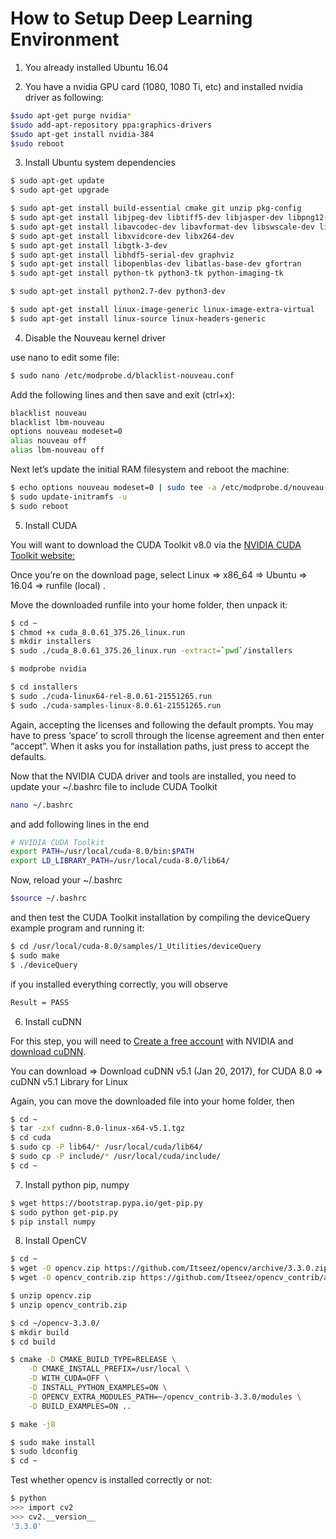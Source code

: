# How to Setup Deep Learning Environment

1) You already installed Ubuntu 16.04 

2) You have a nvidia GPU card (1080, 1080 Ti, etc) and installed nvidia driver as following: 
```bash
$sudo apt-get purge nvidia*
$sudo add-apt-repository ppa:graphics-drivers
$sudo apt-get install nvidia-384
$sudo reboot
```
3) Install Ubuntu system dependencies
```bash
$ sudo apt-get update
$ sudo apt-get upgrade

$ sudo apt-get install build-essential cmake git unzip pkg-config
$ sudo apt-get install libjpeg-dev libtiff5-dev libjasper-dev libpng12-dev
$ sudo apt-get install libavcodec-dev libavformat-dev libswscale-dev libv4l-dev
$ sudo apt-get install libxvidcore-dev libx264-dev
$ sudo apt-get install libgtk-3-dev
$ sudo apt-get install libhdf5-serial-dev graphviz
$ sudo apt-get install libopenblas-dev libatlas-base-dev gfortran
$ sudo apt-get install python-tk python3-tk python-imaging-tk

$ sudo apt-get install python2.7-dev python3-dev

$ sudo apt-get install linux-image-generic linux-image-extra-virtual
$ sudo apt-get install linux-source linux-headers-generic

```

4) Disable the Nouveau kernel driver

use nano to edit some file: 
```bash
$ sudo nano /etc/modprobe.d/blacklist-nouveau.conf
```
Add the following lines and then save and exit (ctrl+x):
```bash
blacklist nouveau
blacklist lbm-nouveau
options nouveau modeset=0
alias nouveau off
alias lbm-nouveau off
```


Next let’s update the initial RAM filesystem and reboot the machine:
```bash
$ echo options nouveau modeset=0 | sudo tee -a /etc/modprobe.d/nouveau-kms.conf
$ sudo update-initramfs -u
$ sudo reboot
```


5) Install CUDA 

You will want to download the CUDA Toolkit v8.0 via the [NVIDIA CUDA Toolkit website:](https://developer.nvidia.com/cuda-80-ga2-download-archive)

Once you’re on the download page, select Linux => x86_64 => Ubuntu => 16.04 => runfile (local) .

Move the downloaded runfile into your home folder, then unpack it:
```bash
$ cd ~ 
$ chmod +x cuda_8.0.61_375.26_linux.run
$ mkdir installers
$ sudo ./cuda_8.0.61_375.26_linux.run -extract=`pwd`/installers

$ modprobe nvidia

$ cd installers
$ sudo ./cuda-linux64-rel-8.0.61-21551265.run
$ sudo ./cuda-samples-linux-8.0.61-21551265.run
```

Again, accepting the licenses and following the default prompts. 
You may have to press ‘space’ to scroll through the license agreement and then enter “accept”. 
When it asks you for installation paths, just press <enter>  to accept the defaults.


Now that the NVIDIA CUDA driver and tools are installed, you need to update your ~/.bashrc  file to include CUDA Toolkit
```bash
nano ~/.bashrc
```
and add following lines in the end
```bash
# NVIDIA CUDA Toolkit
export PATH=/usr/local/cuda-8.0/bin:$PATH
export LD_LIBRARY_PATH=/usr/local/cuda-8.0/lib64/
```

Now, reload your ~/.bashrc 
```bash
$source ~/.bashrc
```
and then test the CUDA Toolkit installation by compiling the deviceQuery  example program and running it:
```bash
$ cd /usr/local/cuda-8.0/samples/1_Utilities/deviceQuery
$ sudo make
$ ./deviceQuery
```
if you installed everything correctly, you will observe 
```bash
Result = PASS
```

6) Install cuDNN

For this step, you will need to [Create a free account](https://developer.nvidia.com/developer-program) with NVIDIA and [download cuDNN](https://developer.nvidia.com/cudnn).

You can download => Download cuDNN v5.1 (Jan 20, 2017), for CUDA 8.0 => cuDNN v5.1 Library for Linux

Again, you can move the downloaded file into your home folder, then
```bash
$ cd ~
$ tar -zxf cudnn-8.0-linux-x64-v5.1.tgz
$ cd cuda
$ sudo cp -P lib64/* /usr/local/cuda/lib64/
$ sudo cp -P include/* /usr/local/cuda/include/
$ cd ~
```

7) Install python pip, numpy
```bash
$ wget https://bootstrap.pypa.io/get-pip.py
$ sudo python get-pip.py
$ pip install numpy
```

8) Install OpenCV
```bash
$ cd ~
$ wget -O opencv.zip https://github.com/Itseez/opencv/archive/3.3.0.zip
$ wget -O opencv_contrib.zip https://github.com/Itseez/opencv_contrib/archive/3.3.0.zip

$ unzip opencv.zip
$ unzip opencv_contrib.zip

$ cd ~/opencv-3.3.0/
$ mkdir build
$ cd build

$ cmake -D CMAKE_BUILD_TYPE=RELEASE \
    -D CMAKE_INSTALL_PREFIX=/usr/local \
    -D WITH_CUDA=OFF \
    -D INSTALL_PYTHON_EXAMPLES=ON \
    -D OPENCV_EXTRA_MODULES_PATH=~/opencv_contrib-3.3.0/modules \
    -D BUILD_EXAMPLES=ON ..

$ make -j8

$ sudo make install
$ sudo ldconfig
$ cd ~

```

Test whether opencv is installed correctly or not:
```bash
$ python
>>> import cv2
>>> cv2.__version__
'3.3.0'
```

